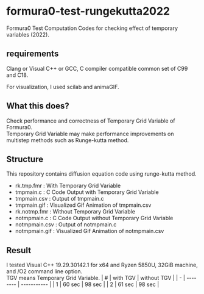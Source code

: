 # formura0-test-rungekutta2022
Formura0 Test Computation Codes for checking effect of temporary variables (2022).

## requirements
Clang or Visual C++ or GCC, C compiler compatible common set of C99 and C18.

For visualization, I used scilab and animaGIF.

## What this does?
Check performance and correctness of Temporary Grid Variable of Formura0.  
Temporary Grid Variable may make performance improvements on multistep methods such as Runge-kutta method.  

## Structure
This repository contains diffusion equation code using runge-kutta method.
 - rk.tmp.fmr : With Temporary Grid Variable
 - tmpmain.c : C Code Output with Temporary Grid Variable
 - tmpmain.csv : Output of tmpmain.c
 - tmpmain.gif : Visualized Gif Animation of tmpmain.csv
 - rk.notmp.fmr : Without Temporary Grid Variable
 - notmpmain.c : C Code Output without Temporary Grid Variable
 - notmpmain.csv : Output of notmpmain.c
 - notmpmain.gif : Visualized Gif Animation of notmpmain.csv

## Result
I tested Visual C++ 19.29.30142.1 for x64 and Ryzen 5850U, 32GiB machine, and /O2 command line option.  
TGV means Temporary Grid Variable.
| # | with TGV | without TGV |
| - | -------- | ----------- |
| 1 |  60 sec  |   98 sec    |
| 2 |  61 sec  |   98 sec    | 
